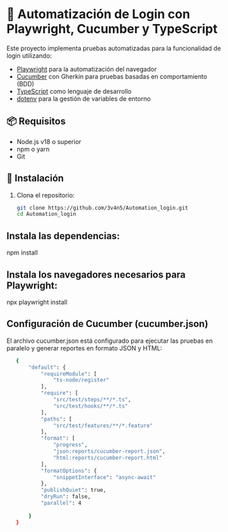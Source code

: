 # 🧪 Automatización de Login con Playwright, Cucumber y TypeScript

Este proyecto implementa pruebas automatizadas para la funcionalidad de login utilizando:

- [Playwright](https://playwright.dev/) para la automatización del navegador
- [Cucumber](https://cucumber.io/) con Gherkin para pruebas basadas en comportamiento (BDD)
- [TypeScript](https://www.typescriptlang.org/) como lenguaje de desarrollo
- [dotenv](https://www.npmjs.com/package/dotenv) para la gestión de variables de entorno

## 📦 Requisitos

- Node.js v18 o superior
- npm o yarn
- Git

## 🚀 Instalación

1. Clona el repositorio:

   ```bash
   git clone https://github.com/3v4n5/Automation_login.git
   cd Automation_login

## Instala las dependencias:
npm install

## Instala los navegadores necesarios para Playwright:
npx playwright install

## Configuración de Cucumber (cucumber.json)
El archivo cucumber.json está configurado para ejecutar las pruebas en paralelo y generar reportes en formato JSON y HTML:

```bash 
   {
       "default": {
           "requireModule": [
               "ts-node/register"
           ],
           "require": [
               "src/test/steps/**/*.ts",
               "src/test/hooks/**/*.ts"
           ],
           "paths": [
               "src/test/features/**/*.feature"
           ],
           "format": [
               "progress",
               "json:reports/cucumber-report.json",
               "html:reports/cucumber-report.html"
           ],
           "formatOptions": {
               "snippetInterface": "async-await"
           },
           "publishQuiet": true,
           "dryRun": false,
           "parallel": 4
           
       }
   }

